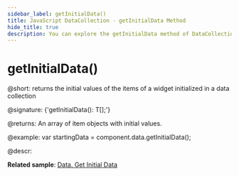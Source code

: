 ```yaml
---
sidebar_label: getInitialData()
title: JavaScript DataCollection - getInitialData Method 
hide_title: true
description: You can explore the getInitialData method of DataCollection in the documentation of the DHTMLX JavaScript UI library. Browse developer guides and API reference, try out code examples and live demos, and download a free 30-day evaluation version of DHTMLX Suite 7.
---
```

 
# getInitialData()

@short: returns the initial values of the items of a widget initialized in a data collection

@signature: {'getInitialData(): T[];'}

@returns:
An array of item objects with initial values.

@example:
var startingData = component.data.getInitialData();

@descr:

**Related sample**: [Data. Get Initial Data](https://snippet.dhtmlx.com/l6wun9j4)
